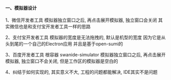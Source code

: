 #### 一、模拟器设计
1、微信开发者工具
模拟器独立窗口之后, 再点击展开模拟器, 独立窗口会关闭
其实微信也是和支付宝开发者工具一样的思路

2、支付宝开发者工具
模拟器的宽度是无法拖拽的, 默认是机型的宽度
因为它是从头到尾的一个自己的Electron应用
并且是基于open-sumi的

3、百度开发者工具 根容器 swanide-simulator
模拟器独立窗口之后, 再点击展开模拟器, 独立窗口不会关闭, 但是工作区的模拟器是空白的

4、纠结于如何实现的, 其实意义不大, 工程的问题都能解决, IDE其实不是问题






